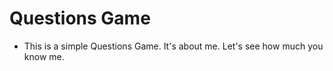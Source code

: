 # Questions Game
- This is a simple Questions Game. It's about me. Let's see how much you know me. 
